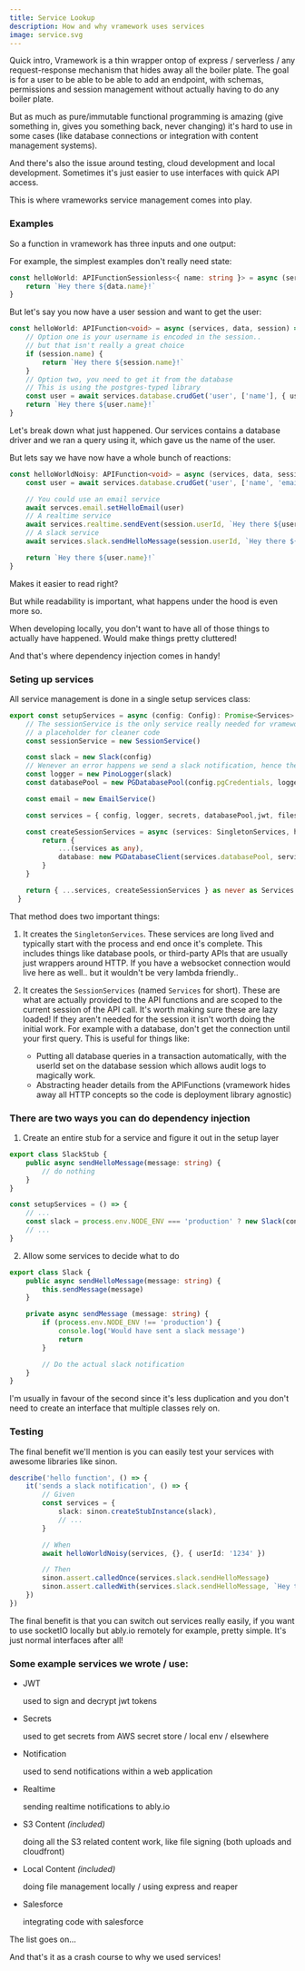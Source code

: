 ```yaml
---
title: Service Lookup
description: How and why vramework uses services
image: service.svg
---
```


Quick intro, Vramework is a thin wrapper ontop of express / serverless / any request-response mechanism that hides away all the boiler plate. The goal is for a user to be able to be able to add an endpoint, with schemas, permissions and session management without actually having to do any boiler plate.

<!-- truncate -->

But as much as pure/immutable functional programming is amazing (give something in, gives you something back, never changing) it's hard to use in some cases (like database connections or integration with content management systems).

And there's also the issue around testing, cloud development and local development. Sometimes it's just easier to use interfaces with quick API access.

This is where vrameworks service management comes into play.

### Examples

So a function in vramework has three inputs and one output:

For example, the simplest examples don't really need state:

```typescript
const helloWorld: APIFunctionSessionless<{ name: string }> = async (services, data) => {
    return `Hey there ${data.name}!`
}
```

But let's say you now have a user session and want to get the user:

```typescript
const helloWorld: APIFunction<void> = async (services, data, session) => {
    // Option one is your username is encoded in the session.. 
    // but that isn't really a great choice
    if (session.name) {
        return `Hey there ${session.name}!`        
    }
    // Option two, you need to get it from the database
    // This is using the postgres-typed library
    const user = await services.database.crudGet('user', ['name'], { userId: session.userId }, new NotFoundError())
    return `Hey there ${user.name}!`   
}
```

Let's break down what just happened. Our services contains a database driver and we ran a query using it, which gave us the name of the user.

But lets say we have now have a whole bunch of reactions:

```typescript
const helloWorldNoisy: APIFunction<void> = async (services, data, session) => {
    const user = await services.database.crudGet('user', ['name', 'email'], { userId: session.userId }, new NotFoundError())

    // You could use an email service
    await servces.email.setHelloEmail(user)
    // A realtime service
    await services.realtime.sendEvent(session.userId, `Hey there ${user.name}!`)
    // A slack service
    await services.slack.sendHelloMessage(session.userId, `Hey there ${user.name}!`)

    return `Hey there ${user.name}!`   
}
```

Makes it easier to read right?

But while readability is important, what happens under the hood is even more so.

When developing locally, you don't want to have all of those things to actually have happened. Would make things pretty cluttered!

And that's where dependency injection comes in handy!

### Seting up services

All service management is done in a single setup services class:

```typescript
export const setupServices = async (config: Config): Promise<Services> => {
    // The sessionService is the only service really needed for vramework to work. This is just 
    // a placeholder for cleaner code
    const sessionService = new SessionService()

    const slack = new Slack(config)
    // Wenever an error happens we send a slack notification, hence the dependency
    const logger = new PinoLogger(slack)
    const databasePool = new PGDatabasePool(config.pgCredentials, logger)

    const email = new EmailService()

    const services = { config, logger, secrets, databasePool,jwt, files, sessionService }

    const createSessionServices = async (services: SingletonServices, headers: Record<string, any>, session: UserSession): Promise<Services> => {
        return {
            ...(services as any),
            database: new PGDatabaseClient(services.databasePool, services.logger, session?.userId)
        }
    }

    return { ...services, createSessionServices } as never as Services // 🙈
  }
  ```

That method does two important things:

1) It creates the `SingletonServices`. These services are long lived and typically start with the process and end once it's complete. This includes things like database pools, or third-party APIs that are usually just wrappers around HTTP. If you have a websocket connection would live here as well.. but it wouldn't be very lambda friendly..

2) It creates the `SessionServices` (named `Services` for short). These are what are actually provided to the API functions and are scoped to the current session of the API call. It's worth making sure these are lazy loaded! If they aren't needed for the session it isn't worth doing the initial work. For example with a database, don't get the connection until your first query. This is useful for things like:

    - Putting all database queries in a transaction automatically, with the userId set on the database session which allows audit logs to magically work.
    - Abstracting header details from the APIFunctions (vramework hides away all HTTP concepts so the code is deployment library agnostic)

### There are two ways you can do dependency injection

1) Create an entire stub for a service and figure it out in the setup layer

```typescript
export class SlackStub {
    public async sendHelloMessage(message: string) {
        // do nothing
    }
}

const setupServices = () => { 
    // ...
    const slack = process.env.NODE_ENV === 'production' ? new Slack(config) : new SlackStub(config)
    // ...
}
```

2) Allow some services to decide what to do

```typescript
export class Slack {
    public async sendHelloMessage(message: string) {
        this.sendMessage(message)
    }

    private async sendMessage (message: string) {
        if (process.env.NODE_ENV !== 'production') {
            console.log('Would have sent a slack message')
            return
        }

        // Do the actual slack notification
    }
}
```

I'm usually in favour of the second since it's less duplication and you don't need to create an interface that multiple classes rely on.

### Testing 

The final benefit we'll mention is you can easily test your services with awesome libraries like sinon.

```typescript
describe('hello function', () => {
    it('sends a slack notification', () => {
        // Given
        const services = { 
            slack: sinon.createStubInstance(slack),
            // ...
        }

        // When
        await helloWorldNoisy(services, {}, { userId: '1234' })

        // Then
        sinon.assert.calledOnce(services.slack.sendHelloMessage)
        sinon.assert.calledWith(services.slack.sendHelloMessage, `Hey there ${user.name}!`)
    })
})
```

The final benefit is that you can switch out services really easily, if you want to use socketIO locally but ably.io remotely for example, pretty simple. It's just normal interfaces after all!

### Some example services we wrote / use:

* JWT

    used to sign and decrypt jwt tokens

* Secrets

    used to get secrets from AWS secret store / local env / elsewhere

* Notification

    used to send notifications within a web application

* Realtime

    sending realtime notifications to ably.io

* S3 Content *(included)*

    doing all the S3 related content work, like file signing (both uploads and cloudfront)

* Local Content *(included)*

    doing file management locally / using express and reaper

* Salesforce

    integrating code with salesforce

The list goes on...

And that's it as a crash course to why we used services!